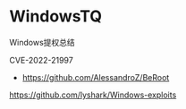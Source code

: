 # WindowsTQ
Windows提权总结

CVE-2022-21997

- https://github.com/AlessandroZ/BeRoot

https://github.com/lyshark/Windows-exploits